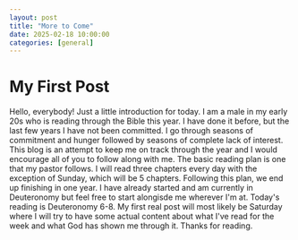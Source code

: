 ```yaml
---
layout: post
title: "More to Come"
date: 2025-02-18 10:00:00
categories: [general]
---
```


# My First Post

Hello, everybody! Just a little introduction for today. I am a male in my early 20s who is reading through the Bible this year. I have done it before, but the last few years I have not been committed. I go through seasons of commitment and hunger followed by seasons of complete lack of interest. This blog is an attempt to keep me on track through the year and I would encourage all of you to follow along with me. The basic reading plan is one that my pastor follows. I will read three chapters every day with the exception of Sunday, which will be 5 chapters. Following this plan, we end up finishing in one year. I have already started and am currently in Deuteronomy but feel free to start alongisde me wherever I'm at. Today's reading is Deuteronomy 6-8. My first real post will most likely be Saturday where I will try to have some actual content about what I've read for the week and what God has shown me through it. Thanks for reading.
